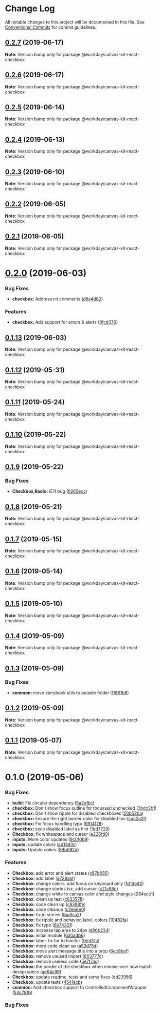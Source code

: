# Change Log

All notable changes to this project will be documented in this file.
See [Conventional Commits](https://conventionalcommits.org) for commit guidelines.

## [0.2.7](https://ghe.megaleo.com/design/canvas-kit-react/tree/master/modules/canvas-kit-react-checkbox/compare/@workday/canvas-kit-react-checkbox@0.2.6...@workday/canvas-kit-react-checkbox@0.2.7) (2019-06-17)

**Note:** Version bump only for package @workday/canvas-kit-react-checkbox





## [0.2.6](https://ghe.megaleo.com/design/canvas-kit-react/tree/master/modules/canvas-kit-react-checkbox/compare/@workday/canvas-kit-react-checkbox@0.2.5...@workday/canvas-kit-react-checkbox@0.2.6) (2019-06-17)

**Note:** Version bump only for package @workday/canvas-kit-react-checkbox





## [0.2.5](https://ghe.megaleo.com/design/canvas-kit-react/tree/master/modules/canvas-kit-react-checkbox/compare/@workday/canvas-kit-react-checkbox@0.2.4...@workday/canvas-kit-react-checkbox@0.2.5) (2019-06-14)

**Note:** Version bump only for package @workday/canvas-kit-react-checkbox





## [0.2.4](https://ghe.megaleo.com/design/canvas-kit-react/tree/master/modules/canvas-kit-react-checkbox/compare/@workday/canvas-kit-react-checkbox@0.2.3...@workday/canvas-kit-react-checkbox@0.2.4) (2019-06-13)

**Note:** Version bump only for package @workday/canvas-kit-react-checkbox





## [0.2.3](https://ghe.megaleo.com/design/canvas-kit-react/tree/master/modules/canvas-kit-react-checkbox/compare/@workday/canvas-kit-react-checkbox@0.2.2...@workday/canvas-kit-react-checkbox@0.2.3) (2019-06-10)

**Note:** Version bump only for package @workday/canvas-kit-react-checkbox





## [0.2.2](https://ghe.megaleo.com/design/canvas-kit-react/tree/master/modules/canvas-kit-react-checkbox/compare/@workday/canvas-kit-react-checkbox@0.2.1...@workday/canvas-kit-react-checkbox@0.2.2) (2019-06-05)

**Note:** Version bump only for package @workday/canvas-kit-react-checkbox





## [0.2.1](https://ghe.megaleo.com/design/canvas-kit-react/tree/master/modules/canvas-kit-react-checkbox/compare/@workday/canvas-kit-react-checkbox@0.2.0...@workday/canvas-kit-react-checkbox@0.2.1) (2019-06-05)

**Note:** Version bump only for package @workday/canvas-kit-react-checkbox





# [0.2.0](https://ghe.megaleo.com/design/canvas-kit-react/tree/master/modules/canvas-kit-react-checkbox/compare/@workday/canvas-kit-react-checkbox@0.1.13...@workday/canvas-kit-react-checkbox@0.2.0) (2019-06-03)


### Bug Fixes

* **checkbox:** Address nit comments ([d8a4d82](https://ghe.megaleo.com/design/canvas-kit-react/tree/master/modules/canvas-kit-react-checkbox/commits/d8a4d82))


### Features

* **checkbox:** Add support for errors & alerts ([8fcd376](https://ghe.megaleo.com/design/canvas-kit-react/tree/master/modules/canvas-kit-react-checkbox/commits/8fcd376))





## [0.1.13](https://ghe.megaleo.com/design/canvas-kit-react/tree/master/modules/canvas-kit-react-checkbox/compare/@workday/canvas-kit-react-checkbox@0.1.12...@workday/canvas-kit-react-checkbox@0.1.13) (2019-06-03)

**Note:** Version bump only for package @workday/canvas-kit-react-checkbox





## [0.1.12](https://ghe.megaleo.com/design/canvas-kit-react/tree/master/modules/canvas-kit-react-checkbox/compare/@workday/canvas-kit-react-checkbox@0.1.11...@workday/canvas-kit-react-checkbox@0.1.12) (2019-05-31)

**Note:** Version bump only for package @workday/canvas-kit-react-checkbox





## [0.1.11](https://ghe.megaleo.com/design/canvas-kit-react/tree/master/modules/canvas-kit-react-checkbox/compare/@workday/canvas-kit-react-checkbox@0.1.10...@workday/canvas-kit-react-checkbox@0.1.11) (2019-05-24)

**Note:** Version bump only for package @workday/canvas-kit-react-checkbox





## [0.1.10](https://ghe.megaleo.com/design/canvas-kit-react/tree/master/modules/canvas-kit-react-checkbox/compare/@workday/canvas-kit-react-checkbox@0.1.9...@workday/canvas-kit-react-checkbox@0.1.10) (2019-05-22)

**Note:** Version bump only for package @workday/canvas-kit-react-checkbox





## [0.1.9](https://ghe.megaleo.com/design/canvas-kit-react/tree/master/modules/canvas-kit-react-checkbox/compare/@workday/canvas-kit-react-checkbox@0.1.8...@workday/canvas-kit-react-checkbox@0.1.9) (2019-05-22)


### Bug Fixes

* **Checkbox,Radio:** IE11 bug ([0265ecc](https://ghe.megaleo.com/design/canvas-kit-react/tree/master/modules/canvas-kit-react-checkbox/commits/0265ecc))





## [0.1.8](https://ghe.megaleo.com/design/canvas-kit-react/tree/master/modules/canvas-kit-react-checkbox/compare/@workday/canvas-kit-react-checkbox@0.1.7...@workday/canvas-kit-react-checkbox@0.1.8) (2019-05-21)

**Note:** Version bump only for package @workday/canvas-kit-react-checkbox





## [0.1.7](https://ghe.megaleo.com/design/canvas-kit-react/tree/master/modules/canvas-kit-react-checkbox/compare/@workday/canvas-kit-react-checkbox@0.1.6...@workday/canvas-kit-react-checkbox@0.1.7) (2019-05-15)

**Note:** Version bump only for package @workday/canvas-kit-react-checkbox





## [0.1.6](https://ghe.megaleo.com/design/canvas-kit-react/tree/master/modules/canvas-kit-react-checkbox/compare/@workday/canvas-kit-react-checkbox@0.1.5...@workday/canvas-kit-react-checkbox@0.1.6) (2019-05-14)

**Note:** Version bump only for package @workday/canvas-kit-react-checkbox





## [0.1.5](https://ghe.megaleo.com/design/canvas-kit-react/tree/master/modules/canvas-kit-react-checkbox/compare/@workday/canvas-kit-react-checkbox@0.1.4...@workday/canvas-kit-react-checkbox@0.1.5) (2019-05-10)

**Note:** Version bump only for package @workday/canvas-kit-react-checkbox





## [0.1.4](https://ghe.megaleo.com/design/canvas-kit-react/tree/master/modules/canvas-kit-react-checkbox/compare/@workday/canvas-kit-react-checkbox@0.1.3...@workday/canvas-kit-react-checkbox@0.1.4) (2019-05-09)

**Note:** Version bump only for package @workday/canvas-kit-react-checkbox





## [0.1.3](https://ghe.megaleo.com/design/canvas-kit-react/tree/master/modules/canvas-kit-react-checkbox/compare/@workday/canvas-kit-react-checkbox@0.1.2...@workday/canvas-kit-react-checkbox@0.1.3) (2019-05-09)


### Bug Fixes

* **common:** move storybook utils to outside folder ([1f661b6](https://ghe.megaleo.com/design/canvas-kit-react/tree/master/modules/canvas-kit-react-checkbox/commits/1f661b6))





## [0.1.2](https://ghe.megaleo.com/design/canvas-kit-react/tree/master/modules/canvas-kit-react-checkbox/compare/@workday/canvas-kit-react-checkbox@0.1.1...@workday/canvas-kit-react-checkbox@0.1.2) (2019-05-09)

**Note:** Version bump only for package @workday/canvas-kit-react-checkbox





## [0.1.1](https://ghe.megaleo.com/design/canvas-kit-react/tree/master/modules/canvas-kit-react-checkbox/compare/@workday/canvas-kit-react-checkbox@0.1.0...@workday/canvas-kit-react-checkbox@0.1.1) (2019-05-07)

**Note:** Version bump only for package @workday/canvas-kit-react-checkbox





# 0.1.0 (2019-05-06)


### Bug Fixes

* **build:** Fix circular dependency ([5a2dfbc](https://ghe.megaleo.com/design/canvas-kit-react/tree/master/modules/canvas-kit-react-checkbox/commits/5a2dfbc))
* **checkbox:** Don't show focus outline for focussed unchecked ([3bdc2b1](https://ghe.megaleo.com/design/canvas-kit-react/tree/master/modules/canvas-kit-react-checkbox/commits/3bdc2b1))
* **checkbox:** Don't show ripple for disabled checkboxes ([50b52ba](https://ghe.megaleo.com/design/canvas-kit-react/tree/master/modules/canvas-kit-react-checkbox/commits/50b52ba))
* **checkbox:** Ensure the right border color for disabled too ([cac2a2f](https://ghe.megaleo.com/design/canvas-kit-react/tree/master/modules/canvas-kit-react-checkbox/commits/cac2a2f))
* **checkbox:** Fix focus handling typo ([6914178](https://ghe.megaleo.com/design/canvas-kit-react/tree/master/modules/canvas-kit-react-checkbox/commits/6914178))
* **checkbox:** style disabled label as hint ([1bd7729](https://ghe.megaleo.com/design/canvas-kit-react/tree/master/modules/canvas-kit-react-checkbox/commits/1bd7729))
* **Checkbox:** fix whitespace and cursor ([e226fd0](https://ghe.megaleo.com/design/canvas-kit-react/tree/master/modules/canvas-kit-react-checkbox/commits/e226fd0))
* **inputs:** More color updates ([9c0f0b9](https://ghe.megaleo.com/design/canvas-kit-react/tree/master/modules/canvas-kit-react-checkbox/commits/9c0f0b9))
* **inputs:** update colors ([ad13d0c](https://ghe.megaleo.com/design/canvas-kit-react/tree/master/modules/canvas-kit-react-checkbox/commits/ad13d0c))
* **inputs:** Update colors ([89b092d](https://ghe.megaleo.com/design/canvas-kit-react/tree/master/modules/canvas-kit-react-checkbox/commits/89b092d))


### Features

* **Checkbox:** add error and alert states ([c87b665](https://ghe.megaleo.com/design/canvas-kit-react/tree/master/modules/canvas-kit-react-checkbox/commits/c87b665))
* **Checkbox:** add label ([a728abf](https://ghe.megaleo.com/design/canvas-kit-react/tree/master/modules/canvas-kit-react-checkbox/commits/a728abf))
* **Checkbox:** change colors, add focus on keyboard only ([1d1de40](https://ghe.megaleo.com/design/canvas-kit-react/tree/master/modules/canvas-kit-react-checkbox/commits/1d1de40))
* **Checkbox:** change stories.tsx, add cursor ([c21c68c](https://ghe.megaleo.com/design/canvas-kit-react/tree/master/modules/canvas-kit-react-checkbox/commits/c21c68c))
* **Checkbox:** change white to canvas color and style changes ([064ece1](https://ghe.megaleo.com/design/canvas-kit-react/tree/master/modules/canvas-kit-react-checkbox/commits/064ece1))
* **Checkbox:** clean up test ([c833578](https://ghe.megaleo.com/design/canvas-kit-react/tree/master/modules/canvas-kit-react-checkbox/commits/c833578))
* **Checkbox:** code clean up ([c6388fe](https://ghe.megaleo.com/design/canvas-kit-react/tree/master/modules/canvas-kit-react-checkbox/commits/c6388fe))
* **Checkbox:** code cleanup ([c2eb6e0](https://ghe.megaleo.com/design/canvas-kit-react/tree/master/modules/canvas-kit-react-checkbox/commits/c2eb6e0))
* **Checkbox:** fix in stories ([6adfca2](https://ghe.megaleo.com/design/canvas-kit-react/tree/master/modules/canvas-kit-react-checkbox/commits/6adfca2))
* **Checkbox:** fix ripple and behavior, label, colors ([10482fa](https://ghe.megaleo.com/design/canvas-kit-react/tree/master/modules/canvas-kit-react-checkbox/commits/10482fa))
* **Checkbox:** fix typo ([6b74331](https://ghe.megaleo.com/design/canvas-kit-react/tree/master/modules/canvas-kit-react-checkbox/commits/6b74331))
* **Checkbox:** increase tap area to 24px ([d86b234](https://ghe.megaleo.com/design/canvas-kit-react/tree/master/modules/canvas-kit-react-checkbox/commits/d86b234))
* **Checkbox:** initial module ([630a3b6](https://ghe.megaleo.com/design/canvas-kit-react/tree/master/modules/canvas-kit-react-checkbox/commits/630a3b6))
* **Checkbox:** label: fix for to htmlfor ([fbfd31a](https://ghe.megaleo.com/design/canvas-kit-react/tree/master/modules/canvas-kit-react-checkbox/commits/fbfd31a))
* **Checkbox:** more code clean up ([a53d75d](https://ghe.megaleo.com/design/canvas-kit-react/tree/master/modules/canvas-kit-react-checkbox/commits/a53d75d))
* **Checkbox:** move alert message title into a prop ([6ec8bef](https://ghe.megaleo.com/design/canvas-kit-react/tree/master/modules/canvas-kit-react-checkbox/commits/6ec8bef))
* **Checkbox:** remove unused import ([803777c](https://ghe.megaleo.com/design/canvas-kit-react/tree/master/modules/canvas-kit-react-checkbox/commits/803777c))
* **Checkbox:** remove useless code ([5e7f7ac](https://ghe.megaleo.com/design/canvas-kit-react/tree/master/modules/canvas-kit-react-checkbox/commits/5e7f7ac))
* **Checkbox:** the border of the checkbox when mouse-over now match design specs ([ae64c99](https://ghe.megaleo.com/design/canvas-kit-react/tree/master/modules/canvas-kit-react-checkbox/commits/ae64c99))
* **Checkbox:** update readme, tests and some fixes ([dd23956](https://ghe.megaleo.com/design/canvas-kit-react/tree/master/modules/canvas-kit-react-checkbox/commits/dd23956))
* **Checkbox:** update tests ([4541acb](https://ghe.megaleo.com/design/canvas-kit-react/tree/master/modules/canvas-kit-react-checkbox/commits/4541acb))
* **common:** Add checkbox support to ControlledComponentWrapper ([54c78fb](https://ghe.megaleo.com/design/canvas-kit-react/tree/master/modules/canvas-kit-react-checkbox/commits/54c78fb))





### Bug Fixes
